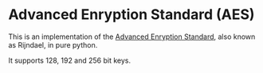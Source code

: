 Advanced Enryption Standard (AES)
=================================

This is an implementation of the [Advanced Enryption
Standard](https://en.wikipedia.org/wiki/Advanced_Encryption_Standard), also known as
Rijndael, in pure python.

It supports 128, 192 and 256 bit keys.

